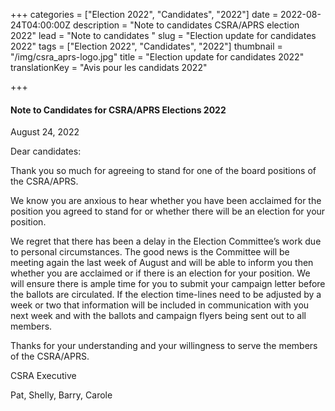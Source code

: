 +++
categories = ["Election 2022", "Candidates", "2022"]
date = 2022-08-24T04:00:00Z
description = "Note to candidates CSRA/APRS election 2022"
lead = "Note to candidates "
slug = "Election update for candidates 2022"
tags = ["Election 2022", "Candidates", "2022"]
thumbnail = "/img/csra_aprs-logo.jpg"
title = "Election update for candidates 2022"
translationKey = "Avis pour les candidats 2022"

+++
#### **Note to Candidates for CSRA/APRS Elections 2022**

August 24, 2022

Dear candidates:

Thank you so much for agreeing to stand for one of the board positions of the CSRA/APRS.

We know you are anxious to hear whether you have been acclaimed for the position you agreed to stand for or whether there will be an election for your position.

We regret that there has been a delay in the Election Committee’s work due to personal circumstances. The good news is the Committee will be meeting again the last week of August and will be able to inform you then whether you are acclaimed or if there is an election for your position. We will ensure there is ample time for you to submit your campaign letter before the ballots are circulated. If the election time-lines need to be adjusted by a week or two that information will be included in communication with you next week and with the ballots and campaign flyers being sent out to all members.

Thanks for your understanding and your willingness to serve the members of the CSRA/APRS.

CSRA Executive

Pat, Shelly, Barry, Carole
